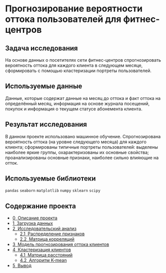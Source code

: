# Прогнозирование вероятности оттока пользователей для фитнес-центров

## Задача исследования 
На основе данных о посетителях сети фитнес-центров спрогнозировать вероятность оттока для каждого клиента в следующем месяце, сформировать с помощью кластеризации портреты пользователей.
## Используемые данные
Данные, которые содержат данные на месяц до оттока и факт оттока на определённый месяц, информация на основе журнала посещений, покупок и информация о текущем статусе абонемента клиента.
## Результат исследования
В данном проекте использовано машинное обучение. Спрогнозирована вероятность
оттока (на уровне следующего месяца) для каждого клиента; сформированы типичные портреты пользователей: выделены наиболее яркие группы, охарактеризованы их основные свойства; проанализированы основные признаки, наиболее сильно влияющие на отток.
## Используемые библиотеки
`pandas` `seaborn` `matplotlib` `numpy` `sklearn` `scipy`
## Содержание проекта
<div class="toc"><ul class="toc-item"><li><span><a href="#Описание-проекта" data-toc-modified-id="Описание-проекта-0"><span class="toc-item-num">0&nbsp;&nbsp;</span>Описание проекта</a></span></li><li><span><a href="#Загрузка-данных" data-toc-modified-id="Загрузка-данных-1"><span class="toc-item-num">1&nbsp;&nbsp;</span>Загрузка данных</a></span></li><li><span><a href="#Исследовательский-анализ" data-toc-modified-id="Исследовательский-анализ-2"><span class="toc-item-num">2&nbsp;&nbsp;</span>Исследовательский анализ</a></span><ul class="toc-item"><li><span><a href="#Распределение-признаков" data-toc-modified-id="Распределение-признаков-2.1"><span class="toc-item-num">2.1&nbsp;&nbsp;</span>Распределение признаков</a></span></li><li><span><a href="#Матрица-корреляций" data-toc-modified-id="Матрица-корреляций-2.2"><span class="toc-item-num">2.2&nbsp;&nbsp;</span>Матрица корреляций</a></span></li></ul></li><li><span><a href="#Модель-прогнозирования-оттока-клиентов" data-toc-modified-id="Модель-прогнозирования-оттока-клиентов-3"><span class="toc-item-num">3&nbsp;&nbsp;</span>Модель прогнозирования оттока клиентов</a></span></li><li><span><a href="#Кластеризация-клиентов" data-toc-modified-id="Кластеризация-клиентов-4"><span class="toc-item-num">4&nbsp;&nbsp;</span>Кластеризация клиентов</a></span><ul class="toc-item"><li><span><a href="#Матрица-расстояний" data-toc-modified-id="Матрица-расстояний-4.1"><span class="toc-item-num">4.1&nbsp;&nbsp;</span>Матрица расстояний</a></span></li><li><span><a href="#Алгоритм-K-mean" data-toc-modified-id="Алгоритм-K-mean-4.2"><span class="toc-item-num">4.2&nbsp;&nbsp;</span>Алгоритм K-mean</a></span></li></ul></li><li><span><a href="#Вывод" data-toc-modified-id="Вывод-5"><span class="toc-item-num">5&nbsp;&nbsp;</span>Вывод</a></span></li></ul></div>